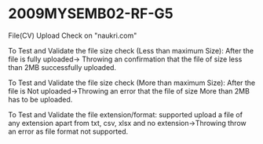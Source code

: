 # 2009MYSEMB02-RF-G5

File(CV) Upload Check on "naukri.com"

To Test and Validate the file size check (Less than maximum Size):
After the file is fully uploaded-> Throwing an confirmation that the file of size less than 2MB successfully uploaded.

To Test and Validate the file size check	(More than maximum Size):
After the file is Not uploaded->Throwing an error that the file of size More than 2MB has to be uploaded.

To Test and Validate the file extension/format: supported
upload a file of any extension apart from txt, csv, xlsx and no extension->Throwing throw an error as file format not supported.



